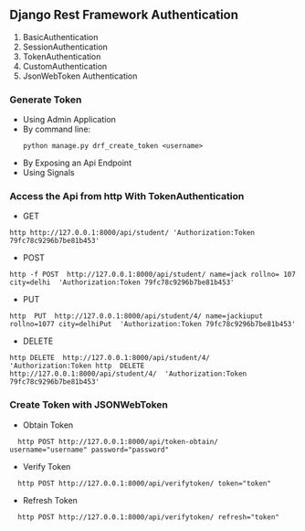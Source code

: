 ## Django Rest Framework Authentication 
1. BasicAuthentication
2. SessionAuthentication
3. TokenAuthentication
4. CustomAuthentication
5. JsonWebToken Authentication

### Generate Token 
* Using Admin Application
* By command line:
  ``` 
  python manage.py drf_create_token <username> 
  ``` 
* By Exposing an Api Endpoint
* Using Signals


### Access the Api from http With TokenAuthentication
* GET 
``` 
http http://127.0.0.1:8000/api/student/ 'Authorization:Token 79fc78c9296b7be81b453' 
```

*  POST
```
http -f POST  http://127.0.0.1:8000/api/student/ name=jack rollno= 107 city=delhi  'Authorization:Token 79fc78c9296b7be81b453' 
 ```
*  PUT
  ``` 
  http  PUT  http://127.0.0.1:8000/api/student/4/ name=jackiuput rollno=1077 city=delhiPut  'Authorization:Token 79fc78c9296b7be81b453'
  ```

*  DELETE
  ``` 
  http DELETE  http://127.0.0.1:8000/api/student/4/  'Authorization:Token http  DELETE  http://127.0.0.1:8000/api/student/4/  'Authorization:Token 79fc78c9296b7be81b453'
  ``` 
  


### Create Token with JSONWebToken
* Obtain Token

```
  http POST http://127.0.0.1:8000/api/token-obtain/ username="username" password="password"
```
* Verify  Token
```
  http POST http://127.0.0.1:8000/api/verifytoken/ token="token"
```
* Refresh Token
```
  http POST http://127.0.0.1:8000/api/verifytoken/ refresh="token"
```
